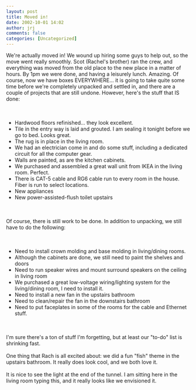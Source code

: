 ```yaml
---
layout: post
title: Moved in!
date: 2002-10-01 14:02
author: jrj
comments: false
categories: [Uncategorized]
---
```

We're actually moved in! We wound up hiring some guys to help out, so the move went really smoothly. Scot (Rachel's brother) ran the crew, and everything was moved from the old place to the new place in a matter of hours. By 1pm we were done, and having a leisurely lunch. Amazing. Of course, now we have boxes EVERYWHERE... it is going to take quite some time before we're completely unpacked and settled in, and there are a couple of projects that are still undone. However, here's the stuff that IS done:<br /><br /><ul><br /><li>Hardwood floors refinished... they look excellent.<br /></li><li>Tile in the entry way is laid and grouted. I am sealing it tonight before we go to bed. Looks great.<br /></li><li>The rug is in place in the living room.<br /></li><li>We had an electrician come in and do some stuff, including a dedicated circuit for all the computer gear.<br /></li><li>Walls are painted, as are the kitchen cabinets.<br /></li><li>We purchased and assembled a great wall unit from IKEA in the living room. Perfect.<br /></li><li>There is CAT-5 cable and RG6 cable run to every room in the house. Fiber is run to select locations.<br /></li><li>New appliances<br /></li><li>New power-assisted-flush toilet upstairs<br /></li></ul><br /><br />Of course, there is still work to be done. In addition to unpacking, we still have to do the following:<br /><br /><ul><br /><li>Need to install crown molding and base molding in living/dining rooms.<br /></li><li>Although the cabinets are done, we still need to paint the shelves and doors<br /></li><li>Need to run speaker wires and mount surround speakers on the ceiling in living room<br /></li><li>We purchased a great low-voltage wiring/lighting system for the living/dining room, I need to install it.<br /></li><li>Need to install a new fan in the upstairs bathroom<br /></li><li>Need to clean/repair the fan in the downstairs bathroom<br /></li><li>Need to put faceplates in some of the rooms for the cable and Ethernet stuff.<br /></li></ul><br /><br />I'm sure there's a ton of stuff I'm forgetting, but at least our "to-do" list is shrinking fast. <br /><br />One thing that Rach is all excited about: we did a fun "fish" theme in the upstairs bathroom. It really does look cool, and we both love it.<br /><br />It is nice to see the light at the end of the tunnel. I am sitting here in the living room typing this, and it really looks like we envisioned it.

